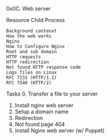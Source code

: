 0x0C. Web server

Resource
Child Process

    Background contenxt
    How the web works
    Nginx
    How to Configure Nginx
    Root and sub domain
    HTTP requests
    HTTP redirection
    Not found HTTP response code
    Logs files on Linux
    RFC 7231 (HTTP/1.1)
    RFC 7540 (HTTP/2)

Tasks
0. Transfer a file to your server
1. Install nginx web server
2. Setup a domain name
3. Redirection
4. Not found page 404
5. Install Nginx web server (w/ Puppet)
